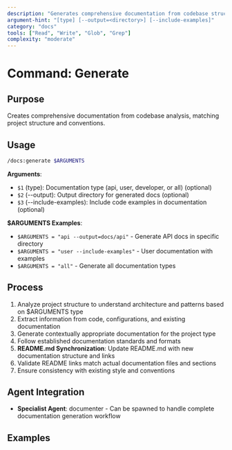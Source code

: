 ```yaml
---
description: "Generates comprehensive documentation from codebase structure and code analysis"
argument-hint: "[type] [--output=<directory>] [--include-examples]"
category: "docs"
tools: ["Read", "Write", "Glob", "Grep"]
complexity: "moderate"
---
```


# Command: Generate

## Purpose

Creates comprehensive documentation from codebase analysis, matching project structure and conventions.

## Usage

```bash
/docs:generate $ARGUMENTS
```

**Arguments**:

- `$1` (type): Documentation type (api, user, developer, or all) (optional)
- `$2` (--output): Output directory for generated docs (optional)
- `$3` (--include-examples): Include code examples in documentation (optional)

**$ARGUMENTS Examples**:

- `$ARGUMENTS = "api --output=docs/api"` - Generate API docs in specific directory
- `$ARGUMENTS = "user --include-examples"` - User documentation with examples
- `$ARGUMENTS = "all"` - Generate all documentation types

## Process

1. Analyze project structure to understand architecture and patterns based on $ARGUMENTS type
2. Extract information from code, configurations, and existing documentation
3. Generate contextually appropriate documentation for the project type
4. Follow established documentation standards and formats
5. **README.md Synchronization**: Update README.md with new documentation structure and links
6. Validate README links match actual documentation files and sections
7. Ensure consistency with existing style and conventions

## Agent Integration

- **Specialist Agent**: documenter - Can be spawned to handle complete documentation generation workflow

## Examples

```bash
